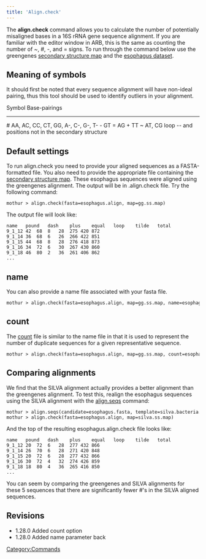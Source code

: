 ```yaml
---
title: 'Align.check'
---
```

The **align.check** command allows you to calculate the number of
potentially misaligned bases in a 16S rRNA gene sequence alignment. If
you are familiar with the editor window in ARB, this is the same as
counting the number of \~, \#, -, and = signs. To run through the
command below use the greengenes [secondary structure
map](secondary_structure_map) and the [ esophagus
dataset](Media:Esophagus.zip).

## Meaning of symbols

It should first be noted that every sequence alignment will have
non-ideal pairing, thus this tool should be used to identify outliers in
your alignment.

  Symbol   Base-pairings
  -------- --------------------------------------------------
  \#       AA, AC, CC, CT, GG, A-, C-, G-, T-
  \-       GT
  =        AG
  \+       TT
  \~       AT, CG
  loop     \-- and positions not in the secondary structure

## Default settings

To run align.check you need to provide your aligned sequences as a
FASTA-formatted file. You also need to provide the appropriate file
containing the [secondary structure
map](secondary_structure_map). These esophagus sequences were
aligned using the greengenes alignment. The output will be in
.align.check file. Try the following command:

    mothur > align.check(fasta=esophagus.align, map=gg.ss.map)

The output file will look like:

    name   pound   dash    plus    equal   loop    tilde   total
    9_1_12 42  68  8   28  275 420 872
    9_1_14 36  68  6   26  266 422 851
    9_1_15 44  68  8   28  276 418 873
    9_1_16 34  72  6   30  267 430 860
    9_1_18 46  80  2   36  261 406 862
    ...

## name

You can also provide a name file associated with your fasta file.

    mothur > align.check(fasta=esophagus.align, map=gg.ss.map, name=esophagus.names)

## count

The [ count](Count_File) file is similar to the name file in
that it is used to represent the number of duplicate sequences for a
given representative sequence.

    mothur > align.check(fasta=esophagus.align, map=gg.ss.map, count=esophagus.count_table)

## Comparing alignments

We find that the SILVA alignment actually provides a better alignment
than the greengenes alignment. To test this, realign the esophagus
sequences using the SILVA alignment with the
[align.seqs](align.seqs) command:

    mothur > align.seqs(candidate=esophagus.fasta, template=silva.bacteria.fasta)
    mothur > align.check(fasta=esophagus.align, map=silva.ss.map)

And the top of the resulting esophagus.align.check file looks like:

    name   pound   dash    plus    equal   loop    tilde   total
    9_1_12 20  72  6   28  277 432 866
    9_1_14 26  70  6   28  271 420 848
    9_1_15 20  72  6   28  277 432 866
    9_1_16 30  72  4   32  274 426 859
    9_1_18 18  80  4   36  265 416 850
    ...

You can seem by comparing the greengenes and SILVA alignments for these
5 sequences that there are significantly fewer \#\'s in the SILVA
aligned sequences.

## Revisions

-   1.28.0 Added count option
-   1.28.0 Added name parameter back

[Category:Commands](Category:Commands)
